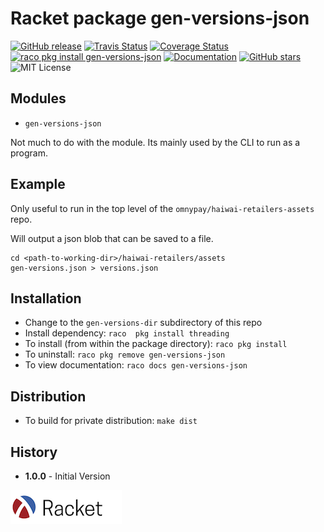 # Racket package gen-versions-json

[![GitHub release](https://img.shields.io/github/release/omnyway-labs/gen-versions-json.svg?style=flat-square)](https://github.com/omnyway-labs/gen-versions-json/releases)
[![Travis Status](https://travis-ci.org/omnyway-labs/gen-versions-json.svg)](https://www.travis-ci.org/omnyway-labs/gen-versions-json)
[![Coverage Status](https://coveralls.io/repos/github/omnyway-labs/gen-versions-json/badge.svg?branch=master)](https://coveralls.io/github/omnyway-labs/gen-versions-json?branch=master)
[![raco pkg install gen-versions-json](https://img.shields.io/badge/raco%20pkg%20install-rml--core-blue.svg)](http://pkgs.racket-lang.org/package/gen-versions-json)
[![Documentation](https://img.shields.io/badge/raco%20docs-rml--core-blue.svg)](http://docs.racket-lang.org/gen-versions-json/index.html)
[![GitHub stars](https://img.shields.io/github/stars/omnyway-labs/gen-versions-json.svg)](https://github.com/omnyway-labs/gen-versions-json/stargazers)
![MIT License](https://img.shields.io/badge/license-MIT-118811.svg)



## Modules

* `gen-versions-json` 

Not much to do with the module. Its mainly used by the CLI to run as a program.

## Example

Only useful to run in the top level of the `omnypay/haiwai-retailers-assets` repo. 

Will output a json blob that can be saved to a file.
```
cd <path-to-working-dir>/haiwai-retailers/assets
gen-versions.json > versions.json
```


## Installation

* Change to the `gen-versions-dir` subdirectory of this repo
* Install dependency: `raco  pkg install threading`
* To install (from within the package directory): `raco pkg install`
* To uninstall: `raco pkg remove gen-versions-json`
* To view documentation: `raco docs gen-versions-json`

## Distribution

* To build for private distribution: `make dist`

## History

* **1.0.0** - Initial Version

[![Racket Language](https://raw.githubusercontent.com/johnstonskj/racket-scaffold/master/scaffold/plank-files/racket-lang.png)](https://racket-lang.org/)
